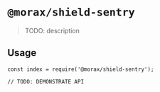 # `@morax/shield-sentry`

> TODO: description

## Usage

```
const index = require('@morax/shield-sentry');

// TODO: DEMONSTRATE API
```
